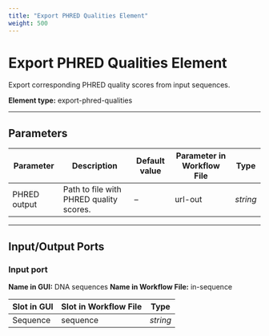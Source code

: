 ```yaml
---
title: "Export PHRED Qualities Element"
weight: 500
---
```


# Export PHRED Qualities Element

Export corresponding PHRED quality scores from input sequences.

**Element type:** export-phred-qualities

---

## Parameters

| **Parameter** | **Description**                         | **Default value** | **Parameter in Workflow File** | **Type** |
|---------------|-----------------------------------------|-------------------|--------------------------------|----------|
| PHRED output  | Path to file with PHRED quality scores. | –                 | url-out                        | _string_ |

---

## Input/Output Ports

### Input port

**Name in GUI:** DNA sequences
**Name in Workflow File:** in-sequence

| **Slot in GUI** | **Slot in Workflow File** | **Type** |
|-----------------|---------------------------|----------|
| Sequence        | sequence                  | _string_ |
